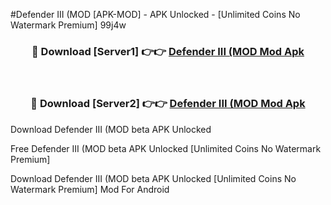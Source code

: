 #Defender III (MOD [APK-MOD] - APK Unlocked - [Unlimited Coins No Watermark Premium] 99j4w



<div align="center">

<h3>🔴 Download [Server1] 👉👉 <a href="https://momento.my/?title=Defender_III_(MOD">Defender III (MOD Mod Apk</a></h3><br>

<h3>🔴 Download [Server2] 👉👉 <a href="https://momento.my/?title=Defender_III_(MOD">Defender III (MOD Mod Apk</a></h3>
</div>



Download Defender III (MOD beta APK Unlocked

Free Defender III (MOD beta APK Unlocked [Unlimited Coins No Watermark Premium]

Download Defender III (MOD beta APK Unlocked [Unlimited Coins No Watermark Premium] Mod For Android
